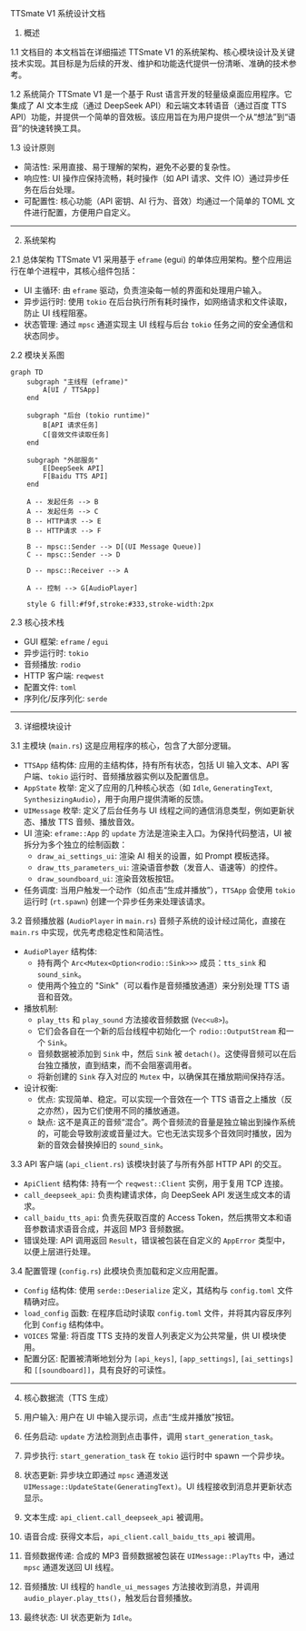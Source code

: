 TTSmate V1 系统设计文档

1. 概述

1.1 文档目的
本文档旨在详细描述 TTSmate V1 的系统架构、核心模块设计及关键技术实现。其目标是为后续的开发、维护和功能迭代提供一份清晰、准确的技术参考。

1.2 系统简介
TTSmate V1 是一个基于 Rust 语言开发的轻量级桌面应用程序。它集成了 AI 文本生成（通过 DeepSeek API）和云端文本转语音（通过百度 TTS API）功能，并提供一个简单的音效板。该应用旨在为用户提供一个从“想法”到“语音”的快速转换工具。

1.3 设计原则
- 简洁性: 采用直接、易于理解的架构，避免不必要的复杂性。
- 响应性: UI 操作应保持流畅，耗时操作（如 API 请求、文件 IO）通过异步任务在后台处理。
- 可配置性: 核心功能（API 密钥、AI 行为、音效）均通过一个简单的 TOML 文件进行配置，方便用户自定义。

---

2. 系统架构

2.1 总体架构
TTSmate V1 采用基于 `eframe` (egui) 的单体应用架构。整个应用运行在单个进程中，其核心组件包括：

- UI 主循环: 由 `eframe` 驱动，负责渲染每一帧的界面和处理用户输入。
- 异步运行时: 使用 `tokio` 在后台执行所有耗时操作，如网络请求和文件读取，防止 UI 线程阻塞。
- 状态管理: 通过 `mpsc` 通道实现主 UI 线程与后台 `tokio` 任务之间的安全通信和状态同步。

2.2 模块关系图

```mermaid
graph TD
    subgraph "主线程 (eframe)"
        A[UI / TTSApp]
    end

    subgraph "后台 (tokio runtime)"
        B[API 请求任务]
        C[音效文件读取任务]
    end

    subgraph "外部服务"
        E[DeepSeek API]
        F[Baidu TTS API]
    end

    A -- 发起任务 --> B
    A -- 发起任务 --> C
    B -- HTTP请求 --> E
    B -- HTTP请求 --> F
    
    B -- mpsc::Sender --> D[(UI Message Queue)]
    C -- mpsc::Sender --> D

    D -- mpsc::Receiver --> A

    A -- 控制 --> G[AudioPlayer]
    
    style G fill:#f9f,stroke:#333,stroke-width:2px
```

2.3 核心技术栈
- GUI 框架: `eframe` / `egui`
- 异步运行时: `tokio`
- 音频播放: `rodio`
- HTTP 客户端: `reqwest`
- 配置文件: `toml`
- 序列化/反序列化: `serde`

---

3. 详细模块设计

3.1 主模块 (`main.rs`)
这是应用程序的核心，包含了大部分逻辑。

- `TTSApp` 结构体: 应用的主结构体，持有所有状态，包括 UI 输入文本、API 客户端、`tokio` 运行时、音频播放器实例以及配置信息。
- `AppState` 枚举: 定义了应用的几种核心状态（如 `Idle`, `GeneratingText`, `SynthesizingAudio`），用于向用户提供清晰的反馈。
- `UIMessage` 枚举: 定义了后台任务与 UI 线程之间的通信消息类型，例如更新状态、播放 TTS 音频、播放音效。
- UI 渲染: `eframe::App` 的 `update` 方法是渲染主入口。为保持代码整洁，UI 被拆分为多个独立的绘制函数：
    - `draw_ai_settings_ui`: 渲染 AI 相关的设置，如 Prompt 模板选择。
    - `draw_tts_parameters_ui`: 渲染语音参数（发音人、语速等）的控件。
    - `draw_soundboard_ui`: 渲染音效板按钮。
- 任务调度: 当用户触发一个动作（如点击“生成并播放”），`TTSApp` 会使用 `tokio` 运行时 (`rt.spawn`) 创建一个异步任务来处理该请求。

3.2 音频播放器 (`AudioPlayer` in `main.rs`)
音频子系统的设计经过简化，直接在 `main.rs` 中实现，优先考虑稳定性和简洁性。

- `AudioPlayer` 结构体:
    - 持有两个 `Arc<Mutex<Option<rodio::Sink>>>` 成员：`tts_sink` 和 `sound_sink`。
    - 使用两个独立的 "Sink"（可以看作是音频播放通道）来分别处理 TTS 语音和音效。
- 播放机制:
    - `play_tts` 和 `play_sound` 方法接收音频数据 (`Vec<u8>`)。
    - 它们会各自在一个新的后台线程中初始化一个 `rodio::OutputStream` 和一个 `Sink`。
    - 音频数据被添加到 `Sink` 中，然后 `Sink` 被 `detach()`。这使得音频可以在后台独立播放，直到结束，而不会阻塞调用者。
    - 将新创建的 `Sink` 存入对应的 `Mutex` 中，以确保其在播放期间保持存活。
- 设计权衡:
    - 优点: 实现简单、稳定。可以实现一个音效在一个 TTS 语音之上播放（反之亦然），因为它们使用不同的播放通道。
    - 缺点: 这不是真正的音频“混合”。两个音频流的音量是独立输出到操作系统的，可能会导致削波或音量过大。它也无法实现多个音效同时播放，因为新的音效会替换掉旧的 `sound_sink`。

3.3 API 客户端 (`api_client.rs`)
该模块封装了与所有外部 HTTP API 的交互。

- `ApiClient` 结构体: 持有一个 `reqwest::Client` 实例，用于复用 TCP 连接。
- `call_deepseek_api`: 负责构建请求体，向 DeepSeek API 发送生成文本的请求。
- `call_baidu_tts_api`: 负责先获取百度的 Access Token，然后携带文本和语音参数请求语音合成，并返回 MP3 音频数据。
- 错误处理: API 调用返回 `Result`，错误被包装在自定义的 `AppError` 类型中，以便上层进行处理。

3.4 配置管理 (`config.rs`)
此模块负责加载和定义应用配置。

- `Config` 结构体: 使用 `serde::Deserialize` 定义，其结构与 `config.toml` 文件精确对应。
- `load_config` 函数: 在程序启动时读取 `config.toml` 文件，并将其内容反序列化到 `Config` 结构体中。
- `VOICES` 常量: 将百度 TTS 支持的发音人列表定义为公共常量，供 UI 模块使用。
- 配置分区: 配置被清晰地划分为 `[api_keys]`, `[app_settings]`, `[ai_settings]` 和 `[[soundboard]]`，具有良好的可读性。

---

4. 核心数据流（TTS 生成）

1.  用户输入: 用户在 UI 中输入提示词，点击“生成并播放”按钮。
2.  任务启动: `update` 方法检测到点击事件，调用 `start_generation_task`。
3.  异步执行: `start_generation_task` 在 `tokio` 运行时中 spawn 一个异步块。
4.  状态更新: 异步块立即通过 `mpsc` 通道发送 `UIMessage::UpdateState(GeneratingText)`。UI 线程接收到消息并更新状态显示。
5.  文本生成: `api_client.call_deepseek_api` 被调用。
6.  语音合成: 获得文本后，`api_client.call_baidu_tts_api` 被调用。
7.  音频数据传递: 合成的 MP3 音频数据被包装在 `UIMessage::PlayTts` 中，通过 `mpsc` 通道发送回 UI 线程。
8.  音频播放: UI 线程的 `handle_ui_messages` 方法接收到消息，并调用 `audio_player.play_tts()`，触发后台音频播放。
9.  最终状态: UI 状态更新为 `Idle`。
